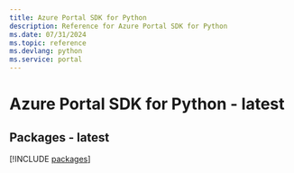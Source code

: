 ```yaml
---
title: Azure Portal SDK for Python
description: Reference for Azure Portal SDK for Python
ms.date: 07/31/2024
ms.topic: reference
ms.devlang: python
ms.service: portal
---
```

# Azure Portal SDK for Python - latest
## Packages - latest
[!INCLUDE [packages](portal-index.md)]